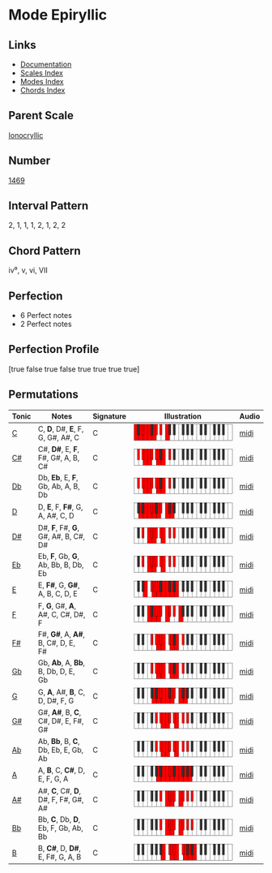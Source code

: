 # Mode Epiryllic

## Links

- [Documentation](index.md)
- [Scales Index](Scales.md)
- [Modes Index](Modes.md)
- [Chords Index](Chords.md)

## Parent Scale

[Ionocryllic](ScaleIonocryllic.md)

## Number

[1469](https://ianring.com/musictheory/scales/1469)

## Interval Pattern

2, 1, 1, 1, 2, 1, 2, 2

## Chord Pattern

iv⁰, v, vi, VII

## Perfection

- 6 Perfect notes
- 2 Perfect notes

## Perfection Profile

[true false true false true true true true]

## Permutations

| Tonic | Notes | Signature | Illustration | Audio |
|-------|-------|-----------|--------------|-------|
| [C](ModeCNaturalEpiryllic.md) | C, **D**, D#, **E**, F, G, G#, A#, C | C | ![CNaturalEpiryllic](ModeCNaturalEpiryllic.png) | [midi](https://github.com/edipermadi/music/blob/main/docs/ModeCNaturalEpiryllic.mid?raw=true) |
| [C#](ModeCSharpEpiryllic.md) | C#, **D#**, E, **F**, F#, G#, A, B, C# | C | ![CSharpEpiryllic](ModeCSharpEpiryllic.png) | [midi](https://github.com/edipermadi/music/blob/main/docs/ModeCSharpEpiryllic.mid?raw=true) |
| [Db](ModeDFlatEpiryllic.md) | Db, **Eb**, E, **F**, Gb, Ab, A, B, Db | C | ![DFlatEpiryllic](ModeDFlatEpiryllic.png) | [midi](https://github.com/edipermadi/music/blob/main/docs/ModeDFlatEpiryllic.mid?raw=true) |
| [D](ModeDNaturalEpiryllic.md) | D, **E**, F, **F#**, G, A, A#, C, D | C | ![DNaturalEpiryllic](ModeDNaturalEpiryllic.png) | [midi](https://github.com/edipermadi/music/blob/main/docs/ModeDNaturalEpiryllic.mid?raw=true) |
| [D#](ModeDSharpEpiryllic.md) | D#, **F**, F#, **G**, G#, A#, B, C#, D# | C | ![DSharpEpiryllic](ModeDSharpEpiryllic.png) | [midi](https://github.com/edipermadi/music/blob/main/docs/ModeDSharpEpiryllic.mid?raw=true) |
| [Eb](ModeEFlatEpiryllic.md) | Eb, **F**, Gb, **G**, Ab, Bb, B, Db, Eb | C | ![EFlatEpiryllic](ModeEFlatEpiryllic.png) | [midi](https://github.com/edipermadi/music/blob/main/docs/ModeEFlatEpiryllic.mid?raw=true) |
| [E](ModeENaturalEpiryllic.md) | E, **F#**, G, **G#**, A, B, C, D, E | C | ![ENaturalEpiryllic](ModeENaturalEpiryllic.png) | [midi](https://github.com/edipermadi/music/blob/main/docs/ModeENaturalEpiryllic.mid?raw=true) |
| [F](ModeFNaturalEpiryllic.md) | F, **G**, G#, **A**, A#, C, C#, D#, F | C | ![FNaturalEpiryllic](ModeFNaturalEpiryllic.png) | [midi](https://github.com/edipermadi/music/blob/main/docs/ModeFNaturalEpiryllic.mid?raw=true) |
| [F#](ModeFSharpEpiryllic.md) | F#, **G#**, A, **A#**, B, C#, D, E, F# | C | ![FSharpEpiryllic](ModeFSharpEpiryllic.png) | [midi](https://github.com/edipermadi/music/blob/main/docs/ModeFSharpEpiryllic.mid?raw=true) |
| [Gb](ModeGFlatEpiryllic.md) | Gb, **Ab**, A, **Bb**, B, Db, D, E, Gb | C | ![GFlatEpiryllic](ModeGFlatEpiryllic.png) | [midi](https://github.com/edipermadi/music/blob/main/docs/ModeGFlatEpiryllic.mid?raw=true) |
| [G](ModeGNaturalEpiryllic.md) | G, **A**, A#, **B**, C, D, D#, F, G | C | ![GNaturalEpiryllic](ModeGNaturalEpiryllic.png) | [midi](https://github.com/edipermadi/music/blob/main/docs/ModeGNaturalEpiryllic.mid?raw=true) |
| [G#](ModeGSharpEpiryllic.md) | G#, **A#**, B, **C**, C#, D#, E, F#, G# | C | ![GSharpEpiryllic](ModeGSharpEpiryllic.png) | [midi](https://github.com/edipermadi/music/blob/main/docs/ModeGSharpEpiryllic.mid?raw=true) |
| [Ab](ModeAFlatEpiryllic.md) | Ab, **Bb**, B, **C**, Db, Eb, E, Gb, Ab | C | ![AFlatEpiryllic](ModeAFlatEpiryllic.png) | [midi](https://github.com/edipermadi/music/blob/main/docs/ModeAFlatEpiryllic.mid?raw=true) |
| [A](ModeANaturalEpiryllic.md) | A, **B**, C, **C#**, D, E, F, G, A | C | ![ANaturalEpiryllic](ModeANaturalEpiryllic.png) | [midi](https://github.com/edipermadi/music/blob/main/docs/ModeANaturalEpiryllic.mid?raw=true) |
| [A#](ModeASharpEpiryllic.md) | A#, **C**, C#, **D**, D#, F, F#, G#, A# | C | ![ASharpEpiryllic](ModeASharpEpiryllic.png) | [midi](https://github.com/edipermadi/music/blob/main/docs/ModeASharpEpiryllic.mid?raw=true) |
| [Bb](ModeBFlatEpiryllic.md) | Bb, **C**, Db, **D**, Eb, F, Gb, Ab, Bb | C | ![BFlatEpiryllic](ModeBFlatEpiryllic.png) | [midi](https://github.com/edipermadi/music/blob/main/docs/ModeBFlatEpiryllic.mid?raw=true) |
| [B](ModeBNaturalEpiryllic.md) | B, **C#**, D, **D#**, E, F#, G, A, B | C | ![BNaturalEpiryllic](ModeBNaturalEpiryllic.png) | [midi](https://github.com/edipermadi/music/blob/main/docs/ModeBNaturalEpiryllic.mid?raw=true) |
